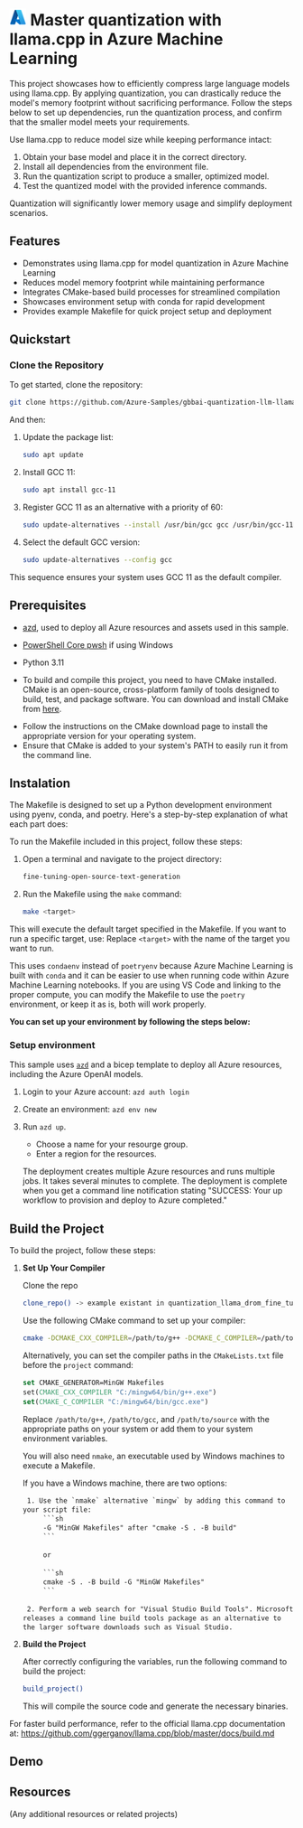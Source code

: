 # <img src="./docs/img//azure_logo.png" alt="Azure Logo" style="width:30px;height:30px;"/> Master quantization with llama.cpp in Azure Machine Learning

This project showcases how to efficiently compress large language models using llama.cpp. By applying quantization, you can drastically reduce the model's memory footprint without sacrificing performance. Follow the steps below to set up dependencies, run the quantization process, and confirm that the smaller model meets your requirements.

Use llama.cpp to reduce model size while keeping performance intact:
1. Obtain your base model and place it in the correct directory.
2. Install all dependencies from the environment file.
3. Run the quantization script to produce a smaller, optimized model.
4. Test the quantized model with the provided inference commands.

Quantization will significantly lower memory usage and simplify deployment scenarios.

## Features

* Demonstrates using llama.cpp for model quantization in Azure Machine Learning  
* Reduces model memory footprint while maintaining performance  
* Integrates CMake-based build processes for streamlined compilation  
* Showcases environment setup with conda for rapid development  
* Provides example Makefile for quick project setup and deployment  


## Quickstart

### Clone the Repository

To get started, clone the repository:

```sh
git clone https://github.com/Azure-Samples/gbbai-quantization-llm-llamacpp.git
```


And then:

1. Update the package list:
    ```bash
    sudo apt update
    ```

2. Install GCC 11:
    ```bash
    sudo apt install gcc-11
    ```

3. Register GCC 11 as an alternative with a priority of 60:
    ```bash
    sudo update-alternatives --install /usr/bin/gcc gcc /usr/bin/gcc-11 60
    ```

4. Select the default GCC version:
    ```bash
    sudo update-alternatives --config gcc
    ```

This sequence ensures your system uses GCC 11 as the default compiler.


## Prerequisites
+ [azd](https://learn.microsoft.com/azure/developer/azure-developer-cli/install-azd), used to deploy all Azure resources and assets used in this sample.

+ [PowerShell Core pwsh](https://github.com/PowerShell/powershell/releases) if using Windows

+ Python 3.11

+ To build and compile this project, you need to have CMake installed. CMake is an open-source, cross-platform family of tools designed to build, test, and package software. You can download and install CMake from [here](https://cmake.org/download/).

- Follow the instructions on the CMake download page to install the appropriate version for your operating system.
- Ensure that CMake is added to your system's PATH to easily run it from the command line.

## Instalation 
The Makefile is designed to set up a Python development environment using pyenv, conda, and poetry. Here's a step-by-step explanation of what each part does:

To run the Makefile included in this project, follow these steps:

1. Open a terminal and navigate to the project directory:
    ```sh
    fine-tuning-open-source-text-generation
    ```

2. Run the Makefile using the `make` command:
    ```sh
    make <target>
    ```

This will execute the default target specified in the Makefile. If you want to run a specific target, use:
Replace `<target>` with the name of the target you want to run.

This uses `condaenv` instead of `poetryenv` because Azure Machine Learning is built with `conda` and it can be easier to use when running code within Azure Machine Learning notebooks. If you are using VS Code and linking to the proper compute, you can modify the Makefile to use the `poetry` environment, or keep it as is, both will work properly.

**You can set up your environment by following the steps below:**


### Setup environment

This sample uses [`azd`](https://learn.microsoft.com/azure/developer/azure-developer-cli/) and a bicep template to deploy all Azure resources, including the Azure OpenAI models.

1. Login to your Azure account: `azd auth login`

2. Create an environment: `azd env new`

3. Run `azd up`.

   + Choose a name for your resourge group.
   + Enter a region for the resources.

   The deployment creates multiple Azure resources and runs multiple jobs. It takes several minutes to complete. The deployment is complete when you get a command line notification stating "SUCCESS: Your up workflow to provision and deploy to Azure completed."



## Build the Project

To build the project, follow these steps:

1. **Set Up Your Compiler**

    Clone the repo 

    ```sh
    clone_repo() -> example existant in quantization_llama_drom_fine_tune.ipynb notebook
    ```

    Use the following CMake command to set up your compiler:

    ```sh
    cmake -DCMAKE_CXX_COMPILER=/path/to/g++ -DCMAKE_C_COMPILER=/path/to/gcc /path/to/source
    ```

    Alternatively, you can set the compiler paths in the `CMakeLists.txt` file before the `project` command:

    ```cmake
    set CMAKE_GENERATOR=MinGW Makefiles
    set(CMAKE_CXX_COMPILER "C:/mingw64/bin/g++.exe")
    set(CMAKE_C_COMPILER "C:/mingw64/bin/gcc.exe")
    ```

    Replace `/path/to/g++`, `/path/to/gcc`, and `/path/to/source` with the appropriate paths on your system or add them to your system environment variables.

    You will also need `nmake`, an executable used by Windows machines to execute a Makefile.

    If you have a Windows machine, there are two options:

        1. Use the `nmake` alternative `mingw` by adding this command to your script file:
            ```sh
            -G "MinGW Makefiles" after "cmake -S . -B build"
            ```

            or

            ```sh
            cmake -S . -B build -G "MinGW Makefiles"
            ```

        2. Perform a web search for "Visual Studio Build Tools". Microsoft releases a command line build tools package as an alternative to the larger software downloads such as Visual Studio.


2. **Build the Project**

    After correctly configuring the variables, run the following command to build the project:

    ```sh
    build_project()
    ```

    This will compile the source code and generate the necessary binaries.


For faster build performance, refer to the official llama.cpp documentation at:
https://github.com/ggerganov/llama.cpp/blob/master/docs/build.md

## Demo


## Resources

(Any additional resources or related projects)



